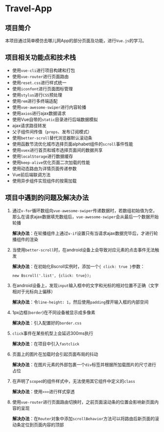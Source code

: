 # Travel-App
## 项目简介
本项目通过简单模仿去哪儿网App的部分页面及功能，进行`Vue.js`的学习。

## 项目相关功能点和技术栈
- 使用`vue-cli`进行项目构建和打包
- 使用`vue-router`进行页面路由
- 使用`reset.css`进行样式统一
- 使用`iconfont`进行页面图标管理
- 使用`stylus`进行`CSS`预处理
- 使用`rem`进行多终端适配
- 使用`vue-awesome-swiper`进行内容轮播
- 使用`axios`进行ajax数据请求
- 使用Vue自带的`static`目录进行后端数据模拟
- ajax请求路径转发
- 父子组件间传值（`props`、发布订阅模式）
- 使用`better-scroll`替代浏览器默认滚动条
- 使用函数节流优化城市选择页面alphabet组件的`scroll`事件性能
- 使用`vuex`进行首页和城市选择页面间的数据共享
- 使用`localStorage`进行数据缓存
- 使用`keep-alive`优化页面二次加载的性能
- 使用动态路由为详情页面传递参数
- Vue前后端联调方法
- 使用异步组件实现组件的按需加载

## 项目中遇到的问题及解决办法
1. 通过`v-for`循环数组向`vue-awesome-swiper`传递数据时，若数组初始值为空，那么在请求ajax数据填充数组后，`vue-awesome-swiper`会从最后一个数据开始轮播

    **解决办法**：在轮播组件上通过`v-if`设置只有当请求ajax数据完毕后，才进行轮播组件的渲染

2. 当使用`better-scroll`时，在android设备上会导致对应元素的点击事件无法触发

    **解决办法**：在初始化Bscroll实例时，添加一个`{ click: true }`参数：
    ```
    new Bscroll('.list', {click: true});
    ```
3. 在android设备上，发现`input`输入框中的文字和光标的相对位置不正确（文字相对于光标向上偏移）

    **解决办法**：令`line-height: 1`，然后使用`padding`撑开输入框的内部空间
    
4. 1px边框(`border`)在不同设备被显示成多像素

    **解决办法**：引入配置好的`border.css`
    
5. `click`事件在某些机型上会延迟300ms执行

    **解决办法**：在项目中引入`fastclick`
    
6. 页面上的图片在加载时会引起页面布局的抖动

    **解决办法**：在图片元素的外部包裹一个`div`标签并根据所加载图片的尺寸进行占位
    
7. 在声明了`scoped`的组件样式中，无法使用其它组件中定义的`class`

    **解决办法**：使用`>>>`进行样式穿透
    
8. 使用`vue-router`进行页面路由切换时，之前页面滚动条的位置会影响新页面内容的呈现

    **解决办法**：在`Router`对象中添加`scrollBehavior`方法可以将路由后新页面的滚动条定位到页面内容的顶部
